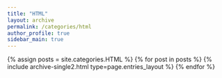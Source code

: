 ```yaml
---
title: "HTML"
layout: archive
permalink: /categories/html
author_profile: true
sidebar_main: true
---
```


{% assign posts = site.categories.HTML %}
{% for post in posts %} {% include archive-single2.html type=page.entries_layout %} {% endfor %}